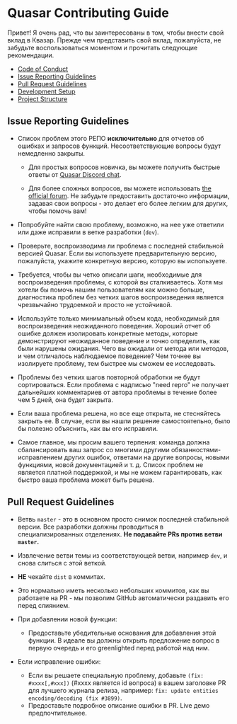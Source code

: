 # Quasar Contributing Guide

Привет! Я очень рад, что вы заинтересованы в том, чтобы внести свой вклад в Квазар. Прежде чем представить свой вклад, пожалуйста, не забудьте воспользоваться моментом и прочитать следующие рекомендации.

- [Code of Conduct](https://github.com/quasarframework/quasar/blob/dev/.github/CODE_OF_CONDUCT.md)
- [Issue Reporting Guidelines](#issue-reporting-guidelines)
- [Pull Request Guidelines](#pull-request-guidelines)
- [Development Setup](#development-setup)
- [Project Structure](#project-structure)

## Issue Reporting Guidelines

- Список проблем этого РЕПО **исключительно** для отчетов об ошибках и запросов функций. Несоответствующие вопросы будут немедленно закрыты.

  - Для простых вопросов новичка, вы можете получить быстрые ответы от [Quasar Discord chat](https://chat.quasar.dev).

  - Для более сложных вопросов, вы можете использовать [the official forum](https://forum.quasar.dev/). Не забудьте предоставить достаточно информации, задавая свои вопросы - это делает его более легким для других, чтобы помочь вам!

- Попробуйте найти свою проблему, возможно, на нее уже ответили или даже исправили в ветке разработки (`dev`).

- Проверьте, воспроизводима ли проблема с последней стабильной версией Quasar. Если вы используете предварительную версию, пожалуйста, укажите конкретную версию, которую вы используете.

- Требуется, чтобы вы четко описали шаги, необходимые для воспроизведения проблемы, с которой вы сталкиваетесь. Хотя мы хотели бы помочь нашим пользователям как можно больше, диагностика проблем без четких шагов воспроизведения является чрезвычайно трудоемкой и просто не устойчивой.

- Используйте только минимальный объем кода, необходимый для воспроизведения неожиданного поведения. Хороший отчет об ошибке должен изолировать конкретные методы, которые демонстрируют неожиданное поведение и точно определить, как были нарушены ожидания. Чего вы ожидали от метода или методов, и чем отличалось наблюдаемое поведение? Чем точнее вы изолируете проблему, тем быстрее мы сможем ее исследовать.

- Проблемы без четких шагов повторной обработки не будут сортироваться. Если проблема с надписью "need repro" не получает дальнейших комментариев от автора проблемы в течение более чем 5 дней, она будет закрыта.

- Если ваша проблема решена, но все еще открыта, не стесняйтесь закрыть ее. В случае, если вы нашли решение самостоятельно, было бы полезно объяснить, как вы его исправили.

- Самое главное, мы просим вашего терпения: команда должна сбалансировать ваш запрос со многими другими обязанностями-исправлением других ошибок, ответами на другие вопросы, новыми функциями, новой документацией и т. д. Список проблем не является платной поддержкой, и мы не можем гарантировать, как быстро ваша проблема может быть решена.

## Pull Request Guidelines

- Ветвь `master` - это в основном просто снимок последней стабильной версии. Все разработки должны проводиться в специализированных отделениях. **Не подавайте PRs против ветви `master`.**

- Извлечение ветви темы из соответствующей ветви, например `dev`, и снова слиться с этой веткой.

- **НЕ** чекайте `dist` в коммитах.

- Это нормально иметь несколько небольших коммитов, как вы работаете на PR - мы позволим GitHub автоматически раздавить его перед слиянием.

- При добавлении новой функции:
  - Предоставьте убедительные основания для добавления этой функции. В идеале вы должны открыть предложение вопрос в первую очередь и его greenlighted перед работой над ним.

- Если исправление ошибки:
  - Если вы решаете специальную проблему, добавьте `(fix: #xxxx[,#xxx])` (#xxxx является id вопроса) в вашем заголовке PR для лучшего журнала релиза, например: `fix: update entities encoding/decoding (fix #3899)`.
  - Предоставьте подробное описание ошибки в PR. Live демо предпочтительнее.
